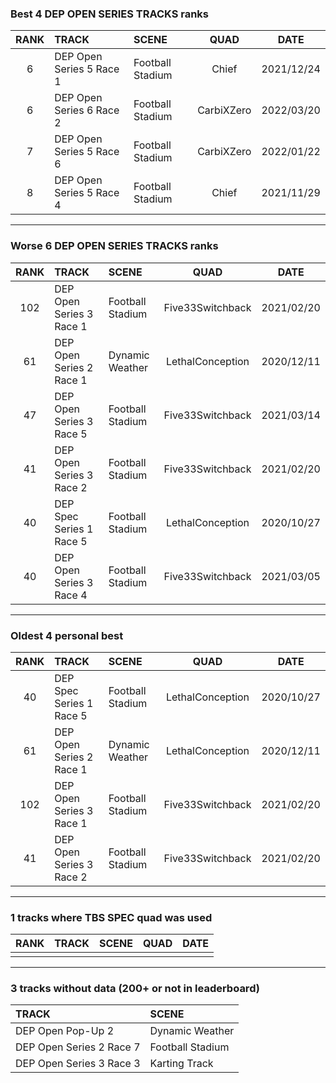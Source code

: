 ### Best 4 DEP OPEN SERIES TRACKS ranks
|RANK|TRACK|SCENE|QUAD|DATE|
|:---:|:---|:---|:---:|:---:|
|6|DEP Open Series 5 Race 1|Football Stadium|Chief|2021/12/24|
|6|DEP Open Series 6 Race 2|Football Stadium|CarbiXZero|2022/03/20|
|7|DEP Open Series 5 Race 6|Football Stadium|CarbiXZero|2022/01/22|
|8|DEP Open Series 5 Race 4|Football Stadium|Chief|2021/11/29|
---
### Worse 6 DEP OPEN SERIES TRACKS ranks
|RANK|TRACK|SCENE|QUAD|DATE|
|:---:|:---|:---|:---:|:---:|
|102|DEP Open Series 3 Race 1|Football Stadium|Five33Switchback|2021/02/20|
|61|DEP Open Series 2 Race 1|Dynamic Weather|LethalConception|2020/12/11|
|47|DEP Open Series 3 Race 5|Football Stadium|Five33Switchback|2021/03/14|
|41|DEP Open Series 3 Race 2|Football Stadium|Five33Switchback|2021/02/20|
|40|DEP Spec Series 1 Race 5|Football Stadium|LethalConception|2020/10/27|
|40|DEP Open Series 3 Race 4|Football Stadium|Five33Switchback|2021/03/05|
---
### Oldest 4 personal best
|RANK|TRACK|SCENE|QUAD|DATE|
|:---:|:---|:---|:---:|:---:|
|40|DEP Spec Series 1 Race 5|Football Stadium|LethalConception|2020/10/27|
|61|DEP Open Series 2 Race 1|Dynamic Weather|LethalConception|2020/12/11|
|102|DEP Open Series 3 Race 1|Football Stadium|Five33Switchback|2021/02/20|
|41|DEP Open Series 3 Race 2|Football Stadium|Five33Switchback|2021/02/20|
---
### 1 tracks where TBS SPEC quad was used
|RANK|TRACK|SCENE|QUAD|DATE|
|:---:|:---|:---|:---:|:---:|
||||||
---
### 3 tracks without data (200+ or not in leaderboard)
|TRACK|SCENE|
|:---|:---|
|DEP Open Pop-Up 2|Dynamic Weather|
|DEP Open Series 2 Race 7|Football Stadium|
|DEP Open Series 3 Race 3|Karting Track|
